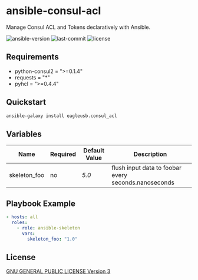 # ansible-consul-acl

Manage Consul ACL and Tokens declaratively with Ansible.

![ansible-version](https://img.shields.io/badge/ansible-v2.9+-green.svg)
![last-commit](https://img.shields.io/github/last-commit/eagleusb/ansible-consul-acl)
![license](https://img.shields.io/github/license/eagleusb/ansible-consul-acl)

## Requirements

- python-consul2 = ">=0.1.4"
- requests = "*"
- pyhcl = ">=0.4.4"

## Quickstart

```sh
ansible-galaxy install eagleusb.consul_acl
```

## Variables

| Name         | Required | Default Value | Description                                          |
|--------------|----------|---------------|------------------------------------------------------|
| skeleton_foo | no       | *5.0*         | flush input data to foobar every seconds.nanoseconds |

## Playbook Example

```yml
- hosts: all
  roles:
    - role: ansible-skeleton
      vars:
        skeleton_foo: "1.0"
```

## License

[GNU GENERAL PUBLIC LICENSE Version 3](./LICENSE)
